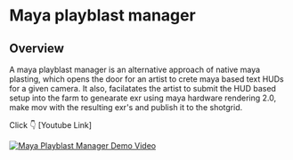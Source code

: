 # Maya playblast manager

## Overview

A maya playblast manager is an alternative approach of native maya plasting, which opens the door for an artist to crete maya based text HUDs for a given camera.
It also, facilatates the artist to submit the HUD based setup into the farm to genearate exr using maya hardware rendering 2.0, make mov with the resulting
exr's and publish it to the shotgrid.



Click :point_down: [Youtube Link]

[![Maya Playblast Manager Demo Video](https://img.youtube.com/vi/FN4qdxLvBrY/0.jpg)](https://youtu.be/FN4qdxLvBrY)
